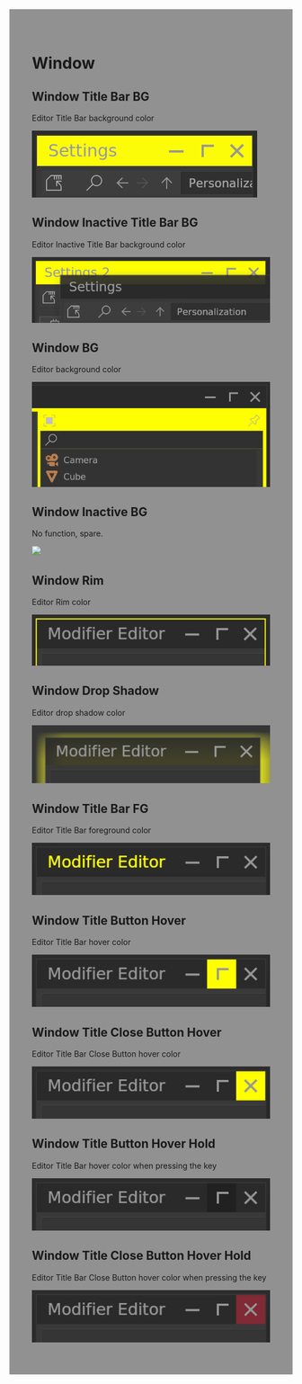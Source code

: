 <div style="background-color: #909190; padding: 40px;">

# **Window**

## <!--py$r_color_name("win_title")$-->Window Title Bar BG<!---->
<!--py$r_color_description("win_title")$-->Editor Title Bar background color<!---->

![](./img/window_win_title.png)

## <!--py$r_color_name("win_title_inactive")$-->Window Inactive Title Bar BG<!---->
<!--py$r_color_description("win_title_inactive")$-->Editor Inactive Title Bar background color<!---->

![](./img/window_win_title_inactive.png)

## <!--py$r_color_name("win")$-->Window BG<!---->
<!--py$r_color_description("win")$-->Editor background color<!---->

![](./img/window_win.png)

## <!--py$r_color_name("win_inactive")$-->Window Inactive BG<!---->
<!--py$r_color_description("win_inactive")$-->No function, spare.<!---->

![](./img/window_win_inactive.png)

## <!--py$r_color_name("win_rim")$-->Window Rim<!---->
<!--py$r_color_description("win_rim")$-->Editor Rim color<!---->

![](./img/window_win_rim.png)

## <!--py$r_color_name("win_shadow")$-->Window Drop Shadow<!---->
<!--py$r_color_description("win_shadow")$-->Editor drop shadow color<!---->

![](./img/window_win_shadow.png)

## <!--py$r_color_name("win_title_fg")$-->Window Title Bar FG<!---->
<!--py$r_color_description("win_title_fg")$-->Editor Title Bar foreground color<!---->

![](./img/window_win_title_fg.png)

## <!--py$r_color_name("win_title_hover")$-->Window Title Button Hover<!---->
<!--py$r_color_description("win_title_hover")$-->Editor Title Bar hover color<!---->

![](./img/window_win_title_hover.png)

## <!--py$r_color_name("win_title_hover_red")$-->Window Title Close Button Hover<!---->
<!--py$r_color_description("win_title_hover_red")$-->Editor Title Bar Close Button hover color<!---->

![](./img/window_win_title_hover_red.png)

## <!--py$r_color_name("win_title_hover_hold")$-->Window Title Button Hover Hold<!---->
<!--py$r_color_description("win_title_hover_hold")$-->Editor Title Bar hover color when pressing the key<!---->

![](./img/window_win_title_hover_hold.png)

## <!--py$r_color_name("win_title_hover_hold_red")$-->Window Title Close Button Hover Hold<!---->
<!--py$r_color_description("win_title_hover_hold_red")$-->Editor Title Bar Close Button hover color when pressing the key<!---->

![](./img/window_win_title_hover_hold_red.png)